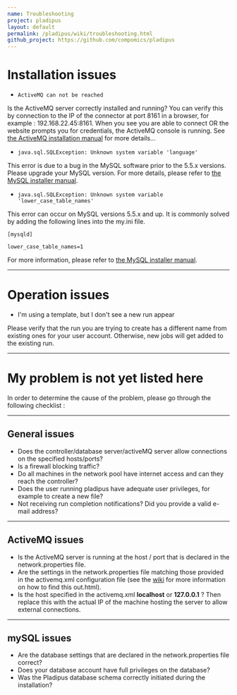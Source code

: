 ```yaml
---
name: Troubleshooting
project: pladipus
layout: default
permalink: /pladipus/wiki/troubleshooting.html
github_project: https://github.com/compomics/pladipus
---
```


# Installation issues

* `ActiveMQ can not be reached`

Is the ActiveMQ server correctly installed and running?
You can verify this by connection to the IP of the connector at port 8161 in a browser, for example : 192.168.22.45:8161. When you see you are able to connect OR the website prompts you for credentials, the ActiveMQ console is running. See [the ActiveMQ installation manual](http://compomics.github.io/pladipus/wiki/installingactivemq.html) for more details...


* `java.sql.SQLException: Unknown system variable 'language' `

This error is due to a bug in the MySQL software prior to the 5.5.x versions. Please upgrade your MySQL version. For more details, please refer to [the MySQL installer manual](http://compomics.github.io/pladipus/wiki/installingmysql.html).

* `java.sql.SQLException: Unknown system variable 'lower_case_table_names' `

This error can occur on MySQL versions 5.5.x and up. It is commonly solved by adding the following lines into the my.ini file. 

`[mysqld]`

`lower_case_table_names=1`

For more information, please refer to [the MySQL installer manual](http://compomics.github.io/pladipus/wiki/installingmysql.html).

----

# Operation issues

* I'm using a template, but I don't see a new run appear

Please verify that the run you are trying to create has a different name from existing ones for your user account. Otherwise, new jobs will get added to the existing run.

----

# My problem is not yet listed here

In order to determine the cause of the problem, please go through the following checklist : 

----

## General issues
* Does the controller/database server/activeMQ server allow connections on the specified hosts/ports?
* Is a firewall blocking traffic?
* Do all machines in the network pool have internet access and can they reach the controller?
* Does the user running pladipus have adequate user privileges, for example to create a new file?
* Not receiving run completion notifications? Did you provide a valid e-mail address?
----

## ActiveMQ issues
* Is the ActiveMQ server is running at the host / port that is declared in the network.properties file.
* Are the settings in the network.properties file matching those provided in the activemq.xml configuration file (see the [wiki](/pladipus/wiki/settings) for more information on how to find this out.html).
* Is the host specified in the activemq.xml <b>localhost</b> or <b>127.0.0.1</b> ? Then replace this with the actual IP of the machine hosting the server to allow external connections.

----

## mySQL issues
* Are the database settings that are declared in the network.properties file correct?
* Does your database account have full privileges on the database?
* Was the Pladipus database schema correctly initiated during the installation?